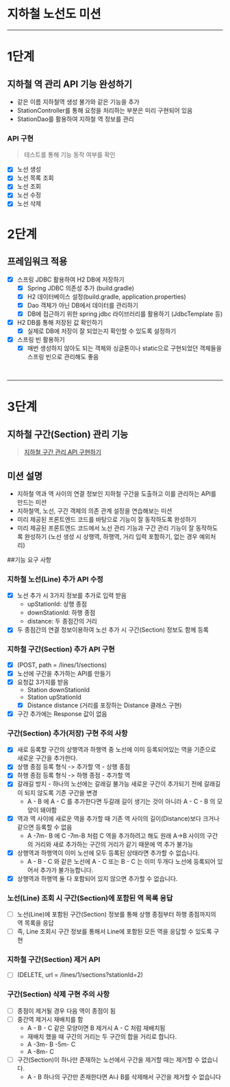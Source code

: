 # 지하철 노선도 미션
<hr>

# 1단계 
## 지하철 역 관리 API 기능 완성하기

* 같은 이름 지하철역 생성 불가와 같은 기능을 추가
* StationController를 통해 요청을 처리하는 부분은 미리 구현되어 있음
* StationDao를 활용하여 지하철 역 정보를 관리

### API 구현
> 테스트를 통해 기능 동작 여부를 확인
* [x] 노선 생성
* [x] 노선 목록 조회  
* [x] 노선 조회
* [x] 노선 수정
* [x] 노선 삭제

# 2단계
## 프레임워크 적용

* [x] 스프링 JDBC 활용하여 H2 DB에 저장하기
    * [x] Spring JDBC 의존성 추가 (build.gradle)
    * [x] H2 데이터베이스 설정(build.gradle, application.properties)
    * [x] Dao 객체가 아닌 DB에서 데이터를 관리하기
    * [x] DB에 접근하기 위한 spring jdbc 라이브러리를 활용하기 (JdbcTemplate 등)
* [x]  H2 DB를 통해 저장된 값 확인하기
    * [x] 실제로 DB에 저장이 잘 되었는지 확인할 수 있도록 설정하기
* [x]  스프링 빈 활용하기
    * [x] 매번 생성하지 않아도 되는 객체와 싱글톤이나 static으로 구현되었던 객체들을 스프링 빈으로 관리해도 좋음
    
<br>
<hr>

# 3단계
## 지하철 구간(Section) 관리 기능

> [지하철 구간 관리 API 구현하기](https://techcourse.woowahan.com/s/U8wOamCU/ls/H8xdpCU2)

## 미션 설명
* 지하철 역과 역 사이의 연결 정보인 지하철 구간을 도출하고 이를 관리하는 API를 만드는 미션
* 지하철역, 노선, 구간 객체의 의존 관계 설정을 연습해보는 미션
* 미리 제공된 프론트엔드 코드를 바탕으로 기능이 잘 동작하도록 완성하기
* 미리 제공된 프론트엔드 코드에서 노선 관리 기능과 구간 관리 기능이 잘 동작하도록 완성하기 (노선 생성 시 상행역, 하행역, 거리 입력 포함하기, 없는 경우 예외처리)


##기능 요구 사항

### 지하철 노선(Line) 추가 API 수정
* [x] 노선 추가 시 3가지 정보를 추가로 입력 받음
    - upStationId: 상행 종점
    - downStationId: 하행 종점
    - distance: 두 종점간의 거리
* [x] 두 종점간의 연결 정보이용하여 노선 추가 시 구간(Section) 정보도 함께 등록

### 지하철 구간(Section) 추가 API 구현
* [x] (POST, path = /lines/1/sections)
* [x] 노선에 구간을 추가하는 API를 만들기
* [x] 요청값 3가지를 받음
    - Station downStationId
    - Station upStationId
    - [x] Distance distance (거리를 포장하는 Distance 클래스 구현)
* [x] 구간 추가에는 Response 값이 없음

### 구간(Section) 추가(저장) 구현 주의 사항
* [x] 새로 등록할 구간의 상행역과 하행역 중 노선에 이미 등록되어있는 역을 기준으로 새로운 구간을 추가한다.
* [x] 상행 종점 등록 형식 -> 추가할 역 - 상행 종점
* [x] 하행 종점 등록 형식 -> 하행 종점 - 추가할 역
* [x] 갈래길 방지 - 하나의 노선에는 갈래길 불가능 새로운 구간이 추가되기 전에 갈래길이 되지 않도록 기존 구간을 변경
  + A - B 에 A - C 를 추가한다면 두갈래 길이 생기는 것이 아니라 A - C - B 의 모양이 돼야함
* [x] 역과 역 사이에 새로운 역을 추가할 때 기존 역 사이의 길이(Distance)보다 크거나 같으면 등록할 수 없음<br>
  + A -7m- B 에 C -7m-B 처럼 C 역을 추가하려고 해도 원래 A->B 사이의 구간의 거리와 새로 추가하는 구간의 거리가 같기 때문에 역 추가 불가능
* [x] 상행역과 하행역이 이미 노선에 모두 등록된 상태라면 추가할 수 없습니다.
  + A - B - C 와 같은 노선에 A - C 또는 B - C 는 이미 두개다 노선에 등록되어 있어서 추가가 불가능합니다.
* [x] 상행역과 하행역 둘 다 포함되어 있지 않으면 추가할 수 없습니다.

### 노선(Line) 조회 시 구간(Section)에 포함된 역 목록 응답
* [ ] 노선(Line)에 포함된 구간(Section) 정보를 통해 상행 종점부터 하행 종점까지의 역 목록을 응답
* [ ] 즉, Line 조회시 구간 정보를 통해서 Line에 포함된 모든 역을 응답할 수 있도록 구현

### 지하철 구간(Section) 제거 API 
* [ ] (DELETE, url = /lines/1/sections?stationId=2)

### 구간(Section) 삭제 구현 주의 사항
* [ ] 종점이 제거될 경우 다음 역이 종점이 됨
* [ ] 중간역 제거시 재배치를 함<br>
    + A - B - C 같은 모양이면 B 제거시 A - C 처럼 재배치됨<br>
    + 재배치 했을 때 구간의 거리는 두 구간의 합을 거리로 합니다.<br>
    + A -3m- B -5m- C<br>
    + A -8m- C<br>
* [ ] 구간(Section)이 하나만 존재하는 노선에서 구간을 제거할 때는 제거할 수 없습니다.
    + A - B 하나의 구간만 존재한다면 A나 B를 삭제해서 구간을 제거할 수 없습니다

